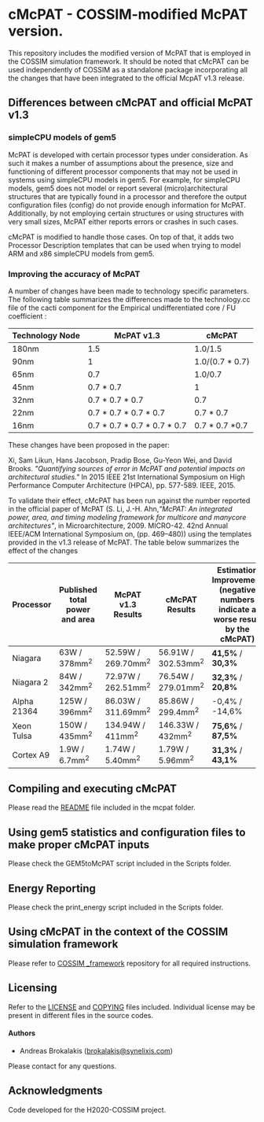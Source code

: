 # cMcPAT - COSSIM-modified McPAT version. 

This repository includes the modified version of McPAT that is employed in the COSSIM simulation framework. It should be noted that cMcPAT can be used independently of COSSIM as a standalone package incorporating all the changes that have been integrated to the official McpAT v1.3 release.


## Differences between cMcPAT and official McPAT v1.3

### simpleCPU models of gem5

McPAT is developed with certain processor types under consideration. As such it makes a number of assumptions about the presence, size and functioning of different processor components that may not be used in systems using simpleCPU models in gem5. For example, for simpleCPU models, gem5 does not model or report several (micro)architectural structures that are typically found in a processor and therefore the output configuration files (config) do not provide enough information for McPAT. Additionally, by not employing certain structures or using structures with very small sizes, McPAT either reports errors or crashes in such cases.

cMcPAT is modified to handle those cases. On top of that, it adds two Processor Description templates that can be used when trying to model ARM and x86 simpleCPU models from gem5. 

### Improving the accuracy of McPAT

A number of changes have been made to technology specific parameters. The following table summarizes the differences made to the technology.cc file of the cacti component for the Empirical undifferentiated core / FU coefficient :

Technology Node | McPAT v1.3 | cMcPAT
------------ | ------------- | -------------
180nm | 1.5 | 1.0/1.5
90nm | 1 | 1.0/(0.7 * 0.7)
65nm | 0.7 | 1.0/0.7
45nm | 0.7 * 0.7 | 1
32nm | 0.7 * 0.7 * 0.7 | 0.7
22nm | 0.7 * 0.7 * 0.7 * 0.7 | 0.7 * 0.7
16nm | 0.7 * 0.7 * 0.7 * 0.7 * 0.7 | 0.7 * 0.7 *0.7

These changes have been proposed in the paper: 

Xi, Sam Likun, Hans Jacobson, Pradip Bose, Gu-Yeon Wei, and David Brooks. _"Quantifying sources of error in McPAT and potential impacts on architectural studies."_ In 2015 IEEE 21st International Symposium on High Performance Computer Architecture (HPCA), pp. 577-589. IEEE, 2015. 

To validate their effect, cMcPAT has been run against the number reported in the official paper of McPAT (S. Li, J.-H. Ahn,_"McPAT: An integrated power, area, and timing modeling framework for multicore and manycore architectures"_, in Microarchitecture, 2009. MICRO-42. 42nd Annual IEEE/ACM International Symposium on, (pp. 469–480)) using the templates provided in the v1.3 release of McPAT. The table below summarizes the effect of the changes

Processor | Published total power and area | McPAT v1.3 Results | cMcPAT Results | Estimation Improvement (negative numbers indicate a worse result by the cMcPAT)
------------ | ------------- | ------------- | ------------- | -------------
Niagara | 63W / 378mm<sup>2</sup> | 52.59W / 269.70mm<sup>2</sup> | 56.91W / 302.53mm<sup>2</sup> | **41,5%** / **30,3%**
Niagara 2 | 84W / 342mm<sup>2</sup> | 72.97W / 262.51mm<sup>2</sup> | 76.54W / 279.01mm<sup>2</sup> | **32,3%** / **20,8%**
Alpha 21364 | 125W / 396mm<sup>2</sup> | 86.03W / 311.69mm<sup>2</sup> | 85.86W / 299.4mm<sup>2</sup> | -0,4% / -14,6%
Xeon Tulsa | 150W / 435mm<sup>2</sup> | 134.94W / 411mm<sup>2</sup> | 146.33W / 432mm<sup>2</sup> |**75,6%** / **87,5%**
Cortex A9 | 1.9W / 6.7mm<sup>2</sup> | 1.74W / 5.40mm<sup>2</sup> | 1.79W / 5.96mm<sup>2</sup> | **31,3%** / **43,1%**

## Compiling and executing cMcPAT

Please read the [README](mcpat/README) file included in the mcpat folder.

## Using gem5 statistics and configuration files to make proper cMcPAT inputs

Please check the GEM5toMcPAT script included in the Scripts folder.

## Energy Reporting

Please check the print_energy script included in the Scripts folder.

## Using cMcPAT in the context of the COSSIM simulation framework

Please refer to [COSSIM _framework](https://github.com/H2020-COSSIM/COSSIM_framework) repository for all required instructions.

## Licensing

Refer to the [LICENSE](LICENSE) and [COPYING](COPYING.md) files included. Individual license may be present in different files in the source codes.

#### Authors

* Andreas Brokalakis (brokalakis@synelixis.com)

Please contact for any questions.

## Acknowledgments

Code developed for the H2020-COSSIM project.

